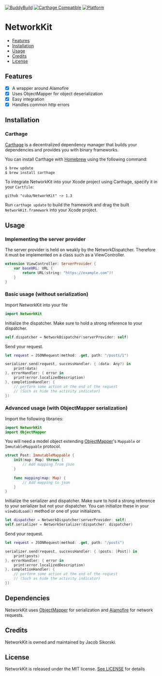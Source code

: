 [![BuddyBuild](https://dashboard.buddybuild.com/api/statusImage?appID=592348f0b74ee700016fbbe6&branch=master&build=latest)](https://dashboard.buddybuild.com/apps/592348f0b74ee700016fbbe6/build/latest?branch=master)
[![Carthage Compatible](https://img.shields.io/badge/Carthage-compatible-4BC51D.svg?style=flat)](https://github.com/Carthage/Carthage)
[![Platform](https://img.shields.io/badge/platform-ios%20%7C%20osx%20%7C%20watchos%20%7C%20tvos-lightgray.svg?style=flat)](https://dashboard.buddybuild.com/apps/592348f0b74ee700016fbbe6/build/latest?branch=master)

NetworkKit
============

- [Features](#features)
- [Installation](#installation)
- [Usage](#usage)
- [Credits](#credits)
- [License](#license)

## Features

- [x] A wrapper around Alamofire
- [x] Uses ObjectMapper for object deserialization
- [x] Easy integration
- [x] Handles common http errors

## Installation

### Carthage

[Carthage](https://github.com/cuba/NetworkKit) is a decentralized dependency manager that builds your dependencies and provides you with binary frameworks.

You can install Carthage with [Homebrew](http://brew.sh/) using the following command:

```bash
$ brew update
$ brew install carthage
```

To integrate NetworkKit into your Xcode project using Carthage, specify it in your `Cartfile`:

```ogdl
github "cuba/NetworkKit" ~> 1.3
```

Run `carthage update` to build the framework and drag the built `NetworkKit.framework` into your Xcode project.

## Usage

### Implementing the server provider

The server provider is held on weakly by the NetworkDispatcher. Therefore it must be implemented on a class such as a ViewController.

```swift
extension ViewController: ServerProvider {
    var baseURL: URL {
        return URL(string: "https://example.com")!
    }
}
```

### Basic usage (without serialization)

Import NetworkKit into your file

```swift
import NetworkKit
```

Initialize the dispatcher. Make sure to hold a strong reference to your dispatcher.
```swift
self.dispatcher = NetworkDispatcher(serverProvider: self)
```

Send your request.

```swift
let request = JSONRequest(method: .get, path: "/posts/1")

serializer.send(request, successHandler: { (data: Any?) in
    print(data)
}, errorHandler: { error in
    print(error.localizedDescription)
}, completionHandler: {
    // perform some action at the end of the request
    // (Such as hide the activity indicator)
})
```

### Advanced usage (with ObjectMapper serialization)

Import the following libraries:

```swift
import NetworkKit
import ObjectMapper
```

You will need a model object extending [ObjectMapper](https://github.com/Hearst-DD/ObjectMapper)'s `Mappable` or `ImmutableMappable` protocol.

```swift
struct Post: ImmutableMappable {
    init(map: Map) throws {
        // Add mapping from json
    }
    
    func mapping(map: Map) {
        // Add mapping to json
    }
}
```

Initialize the serializer and dispatcher. Make sure to hold a strong reference to your serializer but not your dispatcher. You can initialize these in your `viewDidLoad()` method or one of your initializers.

```swift
let dispatcher = NetworkDispatcher(serverProvider: self)
self.serializer = NetworkSerializer(dispatcher: dispatcher)
```

Send your request.

```swift
let request = JSONRequest(method: .get, path: "/posts")

serializer.send(request, successHandler: { (posts: [Post]) in
    print(posts)
}, errorHandler: { error in
    print(error.localizedDescription)
}, completionHandler: {
    // perform some action at the end of the request
    // (Such as hide the activity indicator)
})
```

## Dependencies

NetworkKit uses [ObjectMapper](https://github.com/Hearst-DD/ObjectMapper) for serialization and [Alamofire](https://github.com/Alamofire/Alamofire) for network requests.

## Credits

NetworkKit is owned and maintained by Jacob Sikorski.

## License

NetworkKit is released under the MIT license. [See LICENSE](https://github.com/cuba/NetworkKit/blob/master/LICENSE) for details
